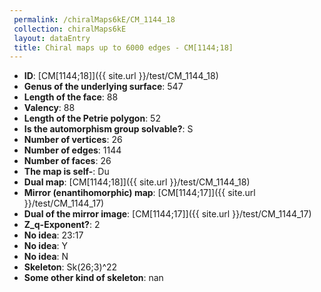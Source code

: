 ```yaml
--- 
 permalink: /chiralMaps6kE/CM_1144_18 
 collection: chiralMaps6kE
 layout: dataEntry
 title: Chiral maps up to 6000 edges - CM[1144;18]
---
```


- **ID**: [CM[1144;18]]({{ site.url }}/test/CM_1144_18)
- **Genus of the underlying surface**: 547
- **Length of the face**: 88
- **Valency**: 88
- **Length of the Petrie polygon**: 52
- **Is the automorphism group solvable?**: S
- **Number of vertices**: 26
- **Number of edges**: 1144
- **Number of faces**: 26
- **The map is self-**: Du
- **Dual map**: [CM[1144;18]]({{ site.url }}/test/CM_1144_18)
- **Mirror (enantihomorphic) map**: [CM[1144;17]]({{ site.url }}/test/CM_1144_17)
- **Dual of the mirror image**: [CM[1144;17]]({{ site.url }}/test/CM_1144_17)
- **Z_q-Exponent?**: 2
- **No idea**:  23:17
- **No idea**: Y
- **No idea**: N
- **Skeleton**: Sk(26;3)^22
- **Some other kind of skeleton**: nan
